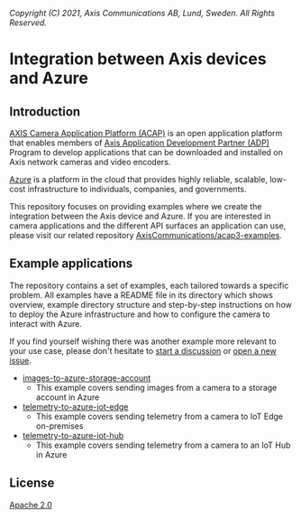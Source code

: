 *Copyright (C) 2021, Axis Communications AB, Lund, Sweden. All Rights Reserved.*

# Integration between Axis devices and Azure

## Introduction

[AXIS Camera Application Platform (ACAP)](https://www.axis.com/support/developer-support/axis-camera-application-platform) is an open application platform that enables members of [Axis Application Development Partner (ADP)](https://www.axis.com/partners/adp-partner-program) Program to develop applications that can be downloaded and installed on Axis network cameras and video encoders.

[Azure](https://azure.microsoft.com) is a platform in the cloud that provides highly reliable, scalable, low-cost infrastructure to individuals, companies, and governments.

This repository focuses on providing examples where we create the integration between the Axis device and Azure. If you are interested in camera applications and the different API surfaces an application can use, please visit our related repository [AxisCommunications/acap3-examples](https://github.com/AxisCommunications/acap3-examples/).

## Example applications

The repository contains a set of examples, each tailored towards a specific problem. All examples have a README file in its directory which shows overview, example directory structure and step-by-step instructions on how to deploy the Azure infrastructure and how to configure the camera to interact with Azure.

If you find yourself wishing there was another example more relevant to your use case, please don't hesitate to [start a discussion](https://github.com/AxisCommunications/acap-integration-examples-azure/discussions/new) or [open a new issue](https://github.com/AxisCommunications/acap-integration-examples-azure/issues/new/choose).

- [images-to-azure-storage-account](./images-to-azure-storage-account/)
    - This example covers sending images from a camera to a storage account in Azure
- [telemetry-to-azure-iot-edge](./telemetry-to-azure-iot-edge/)
    - This example covers sending telemetry from a camera to IoT Edge on-premises
- [telemetry-to-azure-iot-hub](./telemetry-to-azure-iot-hub/)
    - This example covers sending telemetry from a camera to an IoT Hub in Azure

## License

[Apache 2.0](./LICENSE)
